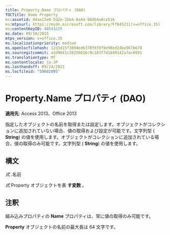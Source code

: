 ```yaml
---
title: Property.Name プロパティ (DAO)
TOCTitle: Name Property
ms:assetid: 0dae15e0-5d2e-3bb4-8a44-98db4a8ce516
ms:mtpsurl: https://msdn.microsoft.com/library/Ff845211(v=office.15)
ms:contentKeyID: 48543225
ms.date: 09/18/2015
mtps_version: v=office.15
ms.localizationpriority: medium
ms.openlocfilehash: 12d3d15f3894ed6378f6f8f9e90ed2dbe567b670
ms.sourcegitcommit: a1d9041c20256616c9c183f7d1049142a7ac6991
ms.translationtype: MT
ms.contentlocale: ja-JP
ms.lasthandoff: 09/24/2021
ms.locfileid: "59602095"
---
```

# <a name="propertyname-property-dao"></a>Property.Name プロパティ (DAO)


**適用先**: Access 2013、Office 2013

指定したオブジェクトの名前を取得または設定します。オブジェクトがコレクションに追加されていない場合、値の取得および設定が可能です。文字列型 ( **String**) の値を使用します。オブジェクトがコレクションに追加されている場合、値の取得のみ可能です。文字列型 ( **String**) の値を使用します。

## <a name="syntax"></a>構文

*式* .名前

*式* Property オブジェクトを表 **す変数** 。

## <a name="remarks"></a>注釈

組み込みプロパティの **Name** プロパティは、常に値の取得のみ可能です。

**Property** オブジェクトの名前の最大長は 64 文字です。

